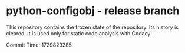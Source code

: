 # python-configobj - release branch

This repository contains the frozen state of the repository.
Its history is cleared. It is used only for static code
analysis with Codacy.

Commit Time: 1729829285